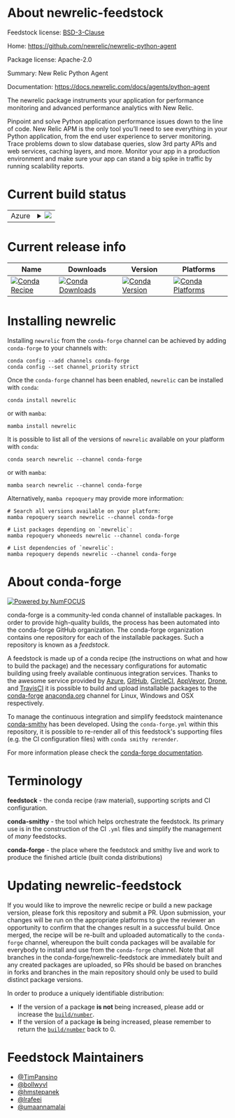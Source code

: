 About newrelic-feedstock
========================

Feedstock license: [BSD-3-Clause](https://github.com/conda-forge/newrelic-feedstock/blob/main/LICENSE.txt)

Home: https://github.com/newrelic/newrelic-python-agent

Package license: Apache-2.0

Summary: New Relic Python Agent

Documentation: https://docs.newrelic.com/docs/agents/python-agent

The newrelic package instruments your application for performance
monitoring and advanced performance analytics with New Relic.

Pinpoint and solve Python application performance issues down to the line
of code. New Relic APM is the only tool you’ll need to see everything in
your Python application, from the end user experience to server monitoring.
Trace problems down to slow database queries, slow 3rd party APIs and web
services, caching layers, and more. Monitor your app in a production
environment and make sure your app can stand a big spike in traffic by
running scalability reports.


Current build status
====================


<table>
    
  <tr>
    <td>Azure</td>
    <td>
      <details>
        <summary>
          <a href="https://dev.azure.com/conda-forge/feedstock-builds/_build/latest?definitionId=5509&branchName=main">
            <img src="https://dev.azure.com/conda-forge/feedstock-builds/_apis/build/status/newrelic-feedstock?branchName=main">
          </a>
        </summary>
        <table>
          <thead><tr><th>Variant</th><th>Status</th></tr></thead>
          <tbody><tr>
              <td>linux_64_python3.10.____cpython</td>
              <td>
                <a href="https://dev.azure.com/conda-forge/feedstock-builds/_build/latest?definitionId=5509&branchName=main">
                  <img src="https://dev.azure.com/conda-forge/feedstock-builds/_apis/build/status/newrelic-feedstock?branchName=main&jobName=linux&configuration=linux%20linux_64_python3.10.____cpython" alt="variant">
                </a>
              </td>
            </tr><tr>
              <td>linux_64_python3.11.____cpython</td>
              <td>
                <a href="https://dev.azure.com/conda-forge/feedstock-builds/_build/latest?definitionId=5509&branchName=main">
                  <img src="https://dev.azure.com/conda-forge/feedstock-builds/_apis/build/status/newrelic-feedstock?branchName=main&jobName=linux&configuration=linux%20linux_64_python3.11.____cpython" alt="variant">
                </a>
              </td>
            </tr><tr>
              <td>linux_64_python3.12.____cpython</td>
              <td>
                <a href="https://dev.azure.com/conda-forge/feedstock-builds/_build/latest?definitionId=5509&branchName=main">
                  <img src="https://dev.azure.com/conda-forge/feedstock-builds/_apis/build/status/newrelic-feedstock?branchName=main&jobName=linux&configuration=linux%20linux_64_python3.12.____cpython" alt="variant">
                </a>
              </td>
            </tr><tr>
              <td>linux_64_python3.8.____cpython</td>
              <td>
                <a href="https://dev.azure.com/conda-forge/feedstock-builds/_build/latest?definitionId=5509&branchName=main">
                  <img src="https://dev.azure.com/conda-forge/feedstock-builds/_apis/build/status/newrelic-feedstock?branchName=main&jobName=linux&configuration=linux%20linux_64_python3.8.____cpython" alt="variant">
                </a>
              </td>
            </tr><tr>
              <td>linux_64_python3.9.____73_pypy</td>
              <td>
                <a href="https://dev.azure.com/conda-forge/feedstock-builds/_build/latest?definitionId=5509&branchName=main">
                  <img src="https://dev.azure.com/conda-forge/feedstock-builds/_apis/build/status/newrelic-feedstock?branchName=main&jobName=linux&configuration=linux%20linux_64_python3.9.____73_pypy" alt="variant">
                </a>
              </td>
            </tr><tr>
              <td>linux_64_python3.9.____cpython</td>
              <td>
                <a href="https://dev.azure.com/conda-forge/feedstock-builds/_build/latest?definitionId=5509&branchName=main">
                  <img src="https://dev.azure.com/conda-forge/feedstock-builds/_apis/build/status/newrelic-feedstock?branchName=main&jobName=linux&configuration=linux%20linux_64_python3.9.____cpython" alt="variant">
                </a>
              </td>
            </tr><tr>
              <td>osx_64_python3.10.____cpython</td>
              <td>
                <a href="https://dev.azure.com/conda-forge/feedstock-builds/_build/latest?definitionId=5509&branchName=main">
                  <img src="https://dev.azure.com/conda-forge/feedstock-builds/_apis/build/status/newrelic-feedstock?branchName=main&jobName=osx&configuration=osx%20osx_64_python3.10.____cpython" alt="variant">
                </a>
              </td>
            </tr><tr>
              <td>osx_64_python3.11.____cpython</td>
              <td>
                <a href="https://dev.azure.com/conda-forge/feedstock-builds/_build/latest?definitionId=5509&branchName=main">
                  <img src="https://dev.azure.com/conda-forge/feedstock-builds/_apis/build/status/newrelic-feedstock?branchName=main&jobName=osx&configuration=osx%20osx_64_python3.11.____cpython" alt="variant">
                </a>
              </td>
            </tr><tr>
              <td>osx_64_python3.12.____cpython</td>
              <td>
                <a href="https://dev.azure.com/conda-forge/feedstock-builds/_build/latest?definitionId=5509&branchName=main">
                  <img src="https://dev.azure.com/conda-forge/feedstock-builds/_apis/build/status/newrelic-feedstock?branchName=main&jobName=osx&configuration=osx%20osx_64_python3.12.____cpython" alt="variant">
                </a>
              </td>
            </tr><tr>
              <td>osx_64_python3.8.____cpython</td>
              <td>
                <a href="https://dev.azure.com/conda-forge/feedstock-builds/_build/latest?definitionId=5509&branchName=main">
                  <img src="https://dev.azure.com/conda-forge/feedstock-builds/_apis/build/status/newrelic-feedstock?branchName=main&jobName=osx&configuration=osx%20osx_64_python3.8.____cpython" alt="variant">
                </a>
              </td>
            </tr><tr>
              <td>osx_64_python3.9.____73_pypy</td>
              <td>
                <a href="https://dev.azure.com/conda-forge/feedstock-builds/_build/latest?definitionId=5509&branchName=main">
                  <img src="https://dev.azure.com/conda-forge/feedstock-builds/_apis/build/status/newrelic-feedstock?branchName=main&jobName=osx&configuration=osx%20osx_64_python3.9.____73_pypy" alt="variant">
                </a>
              </td>
            </tr><tr>
              <td>osx_64_python3.9.____cpython</td>
              <td>
                <a href="https://dev.azure.com/conda-forge/feedstock-builds/_build/latest?definitionId=5509&branchName=main">
                  <img src="https://dev.azure.com/conda-forge/feedstock-builds/_apis/build/status/newrelic-feedstock?branchName=main&jobName=osx&configuration=osx%20osx_64_python3.9.____cpython" alt="variant">
                </a>
              </td>
            </tr><tr>
              <td>osx_arm64_python3.10.____cpython</td>
              <td>
                <a href="https://dev.azure.com/conda-forge/feedstock-builds/_build/latest?definitionId=5509&branchName=main">
                  <img src="https://dev.azure.com/conda-forge/feedstock-builds/_apis/build/status/newrelic-feedstock?branchName=main&jobName=osx&configuration=osx%20osx_arm64_python3.10.____cpython" alt="variant">
                </a>
              </td>
            </tr><tr>
              <td>osx_arm64_python3.11.____cpython</td>
              <td>
                <a href="https://dev.azure.com/conda-forge/feedstock-builds/_build/latest?definitionId=5509&branchName=main">
                  <img src="https://dev.azure.com/conda-forge/feedstock-builds/_apis/build/status/newrelic-feedstock?branchName=main&jobName=osx&configuration=osx%20osx_arm64_python3.11.____cpython" alt="variant">
                </a>
              </td>
            </tr><tr>
              <td>osx_arm64_python3.12.____cpython</td>
              <td>
                <a href="https://dev.azure.com/conda-forge/feedstock-builds/_build/latest?definitionId=5509&branchName=main">
                  <img src="https://dev.azure.com/conda-forge/feedstock-builds/_apis/build/status/newrelic-feedstock?branchName=main&jobName=osx&configuration=osx%20osx_arm64_python3.12.____cpython" alt="variant">
                </a>
              </td>
            </tr><tr>
              <td>osx_arm64_python3.8.____cpython</td>
              <td>
                <a href="https://dev.azure.com/conda-forge/feedstock-builds/_build/latest?definitionId=5509&branchName=main">
                  <img src="https://dev.azure.com/conda-forge/feedstock-builds/_apis/build/status/newrelic-feedstock?branchName=main&jobName=osx&configuration=osx%20osx_arm64_python3.8.____cpython" alt="variant">
                </a>
              </td>
            </tr><tr>
              <td>osx_arm64_python3.9.____cpython</td>
              <td>
                <a href="https://dev.azure.com/conda-forge/feedstock-builds/_build/latest?definitionId=5509&branchName=main">
                  <img src="https://dev.azure.com/conda-forge/feedstock-builds/_apis/build/status/newrelic-feedstock?branchName=main&jobName=osx&configuration=osx%20osx_arm64_python3.9.____cpython" alt="variant">
                </a>
              </td>
            </tr><tr>
              <td>win_64_python3.10.____cpython</td>
              <td>
                <a href="https://dev.azure.com/conda-forge/feedstock-builds/_build/latest?definitionId=5509&branchName=main">
                  <img src="https://dev.azure.com/conda-forge/feedstock-builds/_apis/build/status/newrelic-feedstock?branchName=main&jobName=win&configuration=win%20win_64_python3.10.____cpython" alt="variant">
                </a>
              </td>
            </tr><tr>
              <td>win_64_python3.11.____cpython</td>
              <td>
                <a href="https://dev.azure.com/conda-forge/feedstock-builds/_build/latest?definitionId=5509&branchName=main">
                  <img src="https://dev.azure.com/conda-forge/feedstock-builds/_apis/build/status/newrelic-feedstock?branchName=main&jobName=win&configuration=win%20win_64_python3.11.____cpython" alt="variant">
                </a>
              </td>
            </tr><tr>
              <td>win_64_python3.12.____cpython</td>
              <td>
                <a href="https://dev.azure.com/conda-forge/feedstock-builds/_build/latest?definitionId=5509&branchName=main">
                  <img src="https://dev.azure.com/conda-forge/feedstock-builds/_apis/build/status/newrelic-feedstock?branchName=main&jobName=win&configuration=win%20win_64_python3.12.____cpython" alt="variant">
                </a>
              </td>
            </tr><tr>
              <td>win_64_python3.8.____cpython</td>
              <td>
                <a href="https://dev.azure.com/conda-forge/feedstock-builds/_build/latest?definitionId=5509&branchName=main">
                  <img src="https://dev.azure.com/conda-forge/feedstock-builds/_apis/build/status/newrelic-feedstock?branchName=main&jobName=win&configuration=win%20win_64_python3.8.____cpython" alt="variant">
                </a>
              </td>
            </tr><tr>
              <td>win_64_python3.9.____73_pypy</td>
              <td>
                <a href="https://dev.azure.com/conda-forge/feedstock-builds/_build/latest?definitionId=5509&branchName=main">
                  <img src="https://dev.azure.com/conda-forge/feedstock-builds/_apis/build/status/newrelic-feedstock?branchName=main&jobName=win&configuration=win%20win_64_python3.9.____73_pypy" alt="variant">
                </a>
              </td>
            </tr><tr>
              <td>win_64_python3.9.____cpython</td>
              <td>
                <a href="https://dev.azure.com/conda-forge/feedstock-builds/_build/latest?definitionId=5509&branchName=main">
                  <img src="https://dev.azure.com/conda-forge/feedstock-builds/_apis/build/status/newrelic-feedstock?branchName=main&jobName=win&configuration=win%20win_64_python3.9.____cpython" alt="variant">
                </a>
              </td>
            </tr>
          </tbody>
        </table>
      </details>
    </td>
  </tr>
</table>

Current release info
====================

| Name | Downloads | Version | Platforms |
| --- | --- | --- | --- |
| [![Conda Recipe](https://img.shields.io/badge/recipe-newrelic-green.svg)](https://anaconda.org/conda-forge/newrelic) | [![Conda Downloads](https://img.shields.io/conda/dn/conda-forge/newrelic.svg)](https://anaconda.org/conda-forge/newrelic) | [![Conda Version](https://img.shields.io/conda/vn/conda-forge/newrelic.svg)](https://anaconda.org/conda-forge/newrelic) | [![Conda Platforms](https://img.shields.io/conda/pn/conda-forge/newrelic.svg)](https://anaconda.org/conda-forge/newrelic) |

Installing newrelic
===================

Installing `newrelic` from the `conda-forge` channel can be achieved by adding `conda-forge` to your channels with:

```
conda config --add channels conda-forge
conda config --set channel_priority strict
```

Once the `conda-forge` channel has been enabled, `newrelic` can be installed with `conda`:

```
conda install newrelic
```

or with `mamba`:

```
mamba install newrelic
```

It is possible to list all of the versions of `newrelic` available on your platform with `conda`:

```
conda search newrelic --channel conda-forge
```

or with `mamba`:

```
mamba search newrelic --channel conda-forge
```

Alternatively, `mamba repoquery` may provide more information:

```
# Search all versions available on your platform:
mamba repoquery search newrelic --channel conda-forge

# List packages depending on `newrelic`:
mamba repoquery whoneeds newrelic --channel conda-forge

# List dependencies of `newrelic`:
mamba repoquery depends newrelic --channel conda-forge
```


About conda-forge
=================

[![Powered by
NumFOCUS](https://img.shields.io/badge/powered%20by-NumFOCUS-orange.svg?style=flat&colorA=E1523D&colorB=007D8A)](https://numfocus.org)

conda-forge is a community-led conda channel of installable packages.
In order to provide high-quality builds, the process has been automated into the
conda-forge GitHub organization. The conda-forge organization contains one repository
for each of the installable packages. Such a repository is known as a *feedstock*.

A feedstock is made up of a conda recipe (the instructions on what and how to build
the package) and the necessary configurations for automatic building using freely
available continuous integration services. Thanks to the awesome service provided by
[Azure](https://azure.microsoft.com/en-us/services/devops/), [GitHub](https://github.com/),
[CircleCI](https://circleci.com/), [AppVeyor](https://www.appveyor.com/),
[Drone](https://cloud.drone.io/welcome), and [TravisCI](https://travis-ci.com/)
it is possible to build and upload installable packages to the
[conda-forge](https://anaconda.org/conda-forge) [anaconda.org](https://anaconda.org/)
channel for Linux, Windows and OSX respectively.

To manage the continuous integration and simplify feedstock maintenance
[conda-smithy](https://github.com/conda-forge/conda-smithy) has been developed.
Using the ``conda-forge.yml`` within this repository, it is possible to re-render all of
this feedstock's supporting files (e.g. the CI configuration files) with ``conda smithy rerender``.

For more information please check the [conda-forge documentation](https://conda-forge.org/docs/).

Terminology
===========

**feedstock** - the conda recipe (raw material), supporting scripts and CI configuration.

**conda-smithy** - the tool which helps orchestrate the feedstock.
                   Its primary use is in the construction of the CI ``.yml`` files
                   and simplify the management of *many* feedstocks.

**conda-forge** - the place where the feedstock and smithy live and work to
                  produce the finished article (built conda distributions)


Updating newrelic-feedstock
===========================

If you would like to improve the newrelic recipe or build a new
package version, please fork this repository and submit a PR. Upon submission,
your changes will be run on the appropriate platforms to give the reviewer an
opportunity to confirm that the changes result in a successful build. Once
merged, the recipe will be re-built and uploaded automatically to the
`conda-forge` channel, whereupon the built conda packages will be available for
everybody to install and use from the `conda-forge` channel.
Note that all branches in the conda-forge/newrelic-feedstock are
immediately built and any created packages are uploaded, so PRs should be based
on branches in forks and branches in the main repository should only be used to
build distinct package versions.

In order to produce a uniquely identifiable distribution:
 * If the version of a package **is not** being increased, please add or increase
   the [``build/number``](https://docs.conda.io/projects/conda-build/en/latest/resources/define-metadata.html#build-number-and-string).
 * If the version of a package **is** being increased, please remember to return
   the [``build/number``](https://docs.conda.io/projects/conda-build/en/latest/resources/define-metadata.html#build-number-and-string)
   back to 0.

Feedstock Maintainers
=====================

* [@TimPansino](https://github.com/TimPansino/)
* [@bollwyvl](https://github.com/bollwyvl/)
* [@hmstepanek](https://github.com/hmstepanek/)
* [@lrafeei](https://github.com/lrafeei/)
* [@umaannamalai](https://github.com/umaannamalai/)

<!-- trigger ci -->
